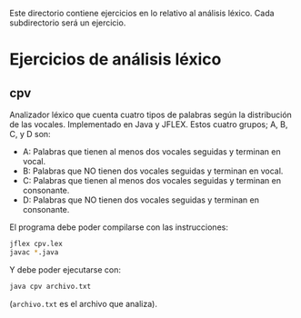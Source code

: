 
Este directorio contiene ejercicios en lo relativo al análisis léxico. Cada subdirectorio será un ejercicio.

# Ejercicios de análisis léxico

## cpv
Analizador léxico que cuenta cuatro tipos de palabras según la distribución de las vocales.
Implementado en Java y  JFLEX.
Estos cuatro grupos; A, B, C, y D son:
* A: Palabras que tienen al menos dos vocales seguidas y terminan en vocal.
* B: Palabras que NO tienen dos vocales seguidas y terminan en vocal.
* C: Palabras que tienen al menos dos vocales seguidas y terminan en consonante.
* D: Palabras que NO tienen dos vocales seguidas y terminan en consonante.

El programa debe poder compilarse con las instrucciones:
```bash
jflex cpv.lex
javac *.java
```
Y debe poder ejecutarse con:
```bash
java cpv archivo.txt
```
(`archivo.txt` es el archivo que analiza).
